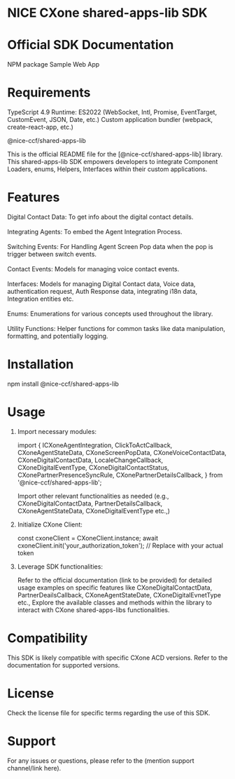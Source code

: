 # NICE CXone shared-apps-lib SDK

# Official SDK Documentation
NPM package
Sample Web App

# Requirements

TypeScript 4.9
Runtime: ES2022 (WebSocket, Intl, Promise, EventTarget, CustomEvent, JSON, Date, etc.)
Custom application bundler (webpack, create-react-app, etc.)

@nice-ccf/shared-apps-lib

This is the official README file for the [@nice-ccf/shared-apps-lib] library. This shared-apps-lib SDK empowers developers to integrate Component Loaders, enums, Helpers, Interfaces within their custom applications.

# Features
Digital Contact Data: To get info about the digital contact details.
<br/><br />
Integrating Agents: To embed the Agent Integration Process.
<br/><br />
Switching Events: For Handling Agent Screen Pop data when the pop is trigger between switch events.
<br/><br />
Contact Events: Models for managing voice contact events.
<br/><br />
Interfaces: Models for managing Digital Contact data, Voice data, authentication request, Auth Response data, integrating i18n data, Integration entities etc.
<br/> <br />
Enums: Enumerations for various concepts used throughout the library.
<br/><br />
Utility Functions: Helper functions for common tasks like data manipulation, formatting, and potentially logging.<br />


# Installation

npm install @nice-ccf/shared-apps-lib

# Usage

1. Import necessary modules:

    import {
      ICXoneAgentIntegration,
      ClickToActCallback,
      CXoneAgentStateData,
      CXoneScreenPopData,
      CXoneVoiceContactData,
      CXoneDigitalContactData,
      LocaleChangeCallback,
      CXoneDigitalEventType,
      CXoneDigitalContactStatus,
      CXonePartnerPresenceSyncRule,
      CXonePartnerDetailsCallback,
    } from '@nice-ccf/shared-apps-lib';

    Import other relevant functionalities as needed (e.g., CXoneDigitalContactData, PartnerDetailsCallback, CXoneAgentStateData, CXoneDigitalEventType etc.,)

2. Initialize CXone Client:

   const cxoneClient = CXoneClient.instance;
   await cxoneClient.init('your_authorization_token'); // Replace with your actual token

3. Leverage SDK functionalities:

    Refer to the official documentation (link to be provided) for detailed usage examples on specific features like CXoneDigitalContactData, PartnerDeailsCallback, CXoneAgentStateDate, CXoneDigitalEvnetType etc.,
    Explore the available classes and methods within the library to interact with CXone shared-apps-libs functionalities.

# Compatibility

This SDK is likely compatible with specific CXone ACD versions. Refer to the documentation for supported versions.

# License

Check the license file for specific terms regarding the use of this SDK.

# Support

For any issues or questions, please refer to the (mention support channel/link here).